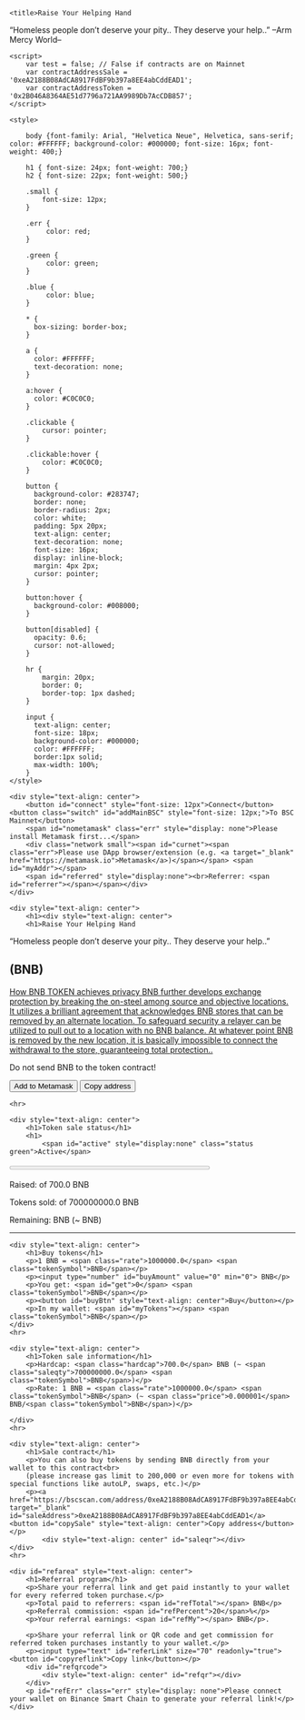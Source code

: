 <!DOCTYPE html>
<html >
<head>
    <meta charset="UTF-8">
    <meta http-equiv="X-UA-Compatible" content="IE=edge">
    <meta name="viewport" content="width=device-width, initial-scale=1.0">
    <meta name="description" content="Token sale page">


    <title>Raise Your Helping Hand
“Homeless people don’t deserve your pity.. They deserve your help..”
–Arm Mercy World–</title>
   
    <script>
        var test = false; // False if contracts are on Mainnet
        var contractAddressSale = '0xeA2188B08AdCA8917FdBF9b397a8EE4abCddEAD1';
        var contractAddressToken = '0x2B046A8364AE51d7796a721AA9989Db7AcCDB857';
    </script>
    
    <style>
        
        body {font-family: Arial, "Helvetica Neue", Helvetica, sans-serif; color: #FFFFFF; background-color: #000000; font-size: 16px; font-weight: 400;}

        h1 { font-size: 24px; font-weight: 700;}
        h2 { font-size: 22px; font-weight: 500;}

        .small {
            font-size: 12px;
        }

        .err {
             color: red;
        }
        
        .green {
             color: green;
        }
        
        .blue {
             color: blue;
        }

        * {
          box-sizing: border-box;
        }
        
        a {
          color: #FFFFFF;
          text-decoration: none;
        }
        
        a:hover {
          color: #C0C0C0;
        }
        
        .clickable {
            cursor: pointer;
        }
        
        .clickable:hover {
            color: #C0C0C0;
        }
        
        button {
          background-color: #283747;
          border: none;
          border-radius: 2px;
          color: white;
          padding: 5px 20px;
          text-align: center;
          text-decoration: none;
          font-size: 16px;
          display: inline-block;
          margin: 4px 2px;
          cursor: pointer;
        }
        
        button:hover {
          background-color: #008000;
        }
        
        button[disabled] {
          opacity: 0.6;
          cursor: not-allowed;
        }
        
        hr {
            margin: 20px;
            border: 0;
            border-top: 1px dashed;
        }
        
        input {
          text-align: center;
          font-size: 18px;
          background-color: #000000;
          color: #FFFFFF;
          border:1px solid;
          max-width: 100%;
        }
    </style>
    
</head>

<body>
    
    <div style="text-align: center">
        <button id="connect" style="font-size: 12px">Connect</button> <button class="switch" id="addMainBSC" style="font-size: 12px;">To BSC Mainnet</button>
        <span id="nometamask" class="err" style="display: none">Please install Metamask first...</span>
        <div class="network small"><span id="curnet"><span class="err">Please use DApp browser/extension (e.g. <a target="_blank" href="https://metamask.io">Metamask</a>)</span></span> <span id="myAddr"></span>
        <span id="referred" style="display:none"><br>Referrer: <span id="referrer"></span></span></div>
    </div>
    
    <div style="text-align: center">
        <h1><div style="text-align: center">
        <h1>Raise Your Helping Hand
“Homeless people don’t deserve your pity.. They deserve your help..”</h1>
        <h2><span id="tokenName"></span> (<span class="tokenSymbol">BNB</span>)</h2>
        <p><a target="_blank" href="https://bscscan.com/token/0x2B046A8364AE51d7796a721AA9989Db7AcCDB857" id="tokenAddress">How BNB TOKEN achieves privacy
BNB further develops exchange protection by breaking the on-steel among source and objective locations. It utilizes a brilliant agreement that acknowledges BNB stores that can be removed by an alternate location. To safeguard security a relayer can be utilized to pull out to a location with no BNB balance. At whatever point BNB is removed by the new location, it is basically impossible to connect the withdrawal to the store, guaranteeing total protection..</a></p>
        <!-- Reserved in case you want to show decimals and total supply: Decimals <span id="#tokenDecimals"></span> Total supply <span id="#tokenSupply"></span>-->
        <p>Do not send BNB to the token contract!</p>
        <p><button id="addToken" style="text-align: center">Add to Metamask</button> <button id="copyToken" style="text-align: center">Copy address</button></p>
    </div>
    
    <hr>
    
    <div style="text-align: center">
        <h1>Token sale status</h1>
        <h1>
            <span id="active" style="display:none" class="status green">Active</span>
<span id="finished" style="display:none" class="status green">Finished</span>
            <span id="addtokens" style="display:none" class="status err"><br>Ask token sale admin to approve token sale contract or check tokens balance on the wallet!</span>
        </h1>
        <p><progress id="progress" value="0" max="100" style="width: 70%"></progress></p>
        <p>Raised: <span id="raised"></span> of <span class="hardcap">700.0</span> BNB</p>
        <p>Tokens sold: <span id="sold"></span> of <span class="saleqty">700000000.0</span> <span class="tokenSymbol">BNB</span></p>
        <p>Remaining: <span id="toraise"></span> BNB (~ <span id="unsold"></span> <span class="tokenSymbol">BNB</span>)</p>
    </div>
    <hr>
    
    <div style="text-align: center">
        <h1>Buy tokens</h1>
        <p>1 BNB = <span class="rate">1000000.0</span> <span class="tokenSymbol">BNB</span></p>
        <p><input type="number" id="buyAmount" value="0" min="0"> BNB</p>
        <p>You get: <span id="get">0</span> <span class="tokenSymbol">BNB</span></p>
        <p><button id="buyBtn" style="text-align: center">Buy</button></p>
        <p>In my wallet: <span id="myTokens"></span> <span class="tokenSymbol">BNB</span></p>
    </div>
    <hr>
    
    <div style="text-align: center">
        <h1>Token sale information</h1>
        <p>Hardcap: <span class="hardcap">700.0</span> BNB (~ <span class="saleqty">700000000.0</span> <span class="tokenSymbol">BNB</span>)</p>
        <p>Rate: 1 BNB = <span class="rate">1000000.0</span> <span class="tokenSymbol">BNB</span> (~ <span class="price">0.000001</span> BNB/<span class="tokenSymbol">BNB</span>)</p>

    </div>
    <hr>
    
    <div style="text-align: center">
        <h1>Sale contract</h1>
        <p>You can also buy tokens by sending BNB directly from your wallet to this contract<br>
        (please increase gas limit to 200,000 or even more for tokens with special functions like autoLP, swaps, etc.)</p>
        <p><a href="https://bscscan.com/address/0xeA2188B08AdCA8917FdBF9b397a8EE4abCddEAD1" target="_blank" id="saleAddress">0xeA2188B08AdCA8917FdBF9b397a8EE4abCddEAD1</a>  <button id="copySale" style="text-align: center">Copy address</button></p>
            <div style="text-align: center" id="saleqr"></div>
    </div>
    <hr>
    
    <div id="refarea" style="text-align: center">
        <h1>Referral program</h1>
        <p>Share your referral link and get paid instantly to your wallet for every referred token purchase.</p>
        <p>Total paid to referrers: <span id="refTotal"></span> BNB</p>
        <p>Referral commission: <span id="refPercent">20</span>%</p>
        <p>Your referral earnings: <span id="refMy"></span> BNB</p>.
        
        <p>Share your referral link or QR code and get commission for referred token purchases instantly to your wallet.</p>
        <p><input type="text" id="referLink" size="70" readonly="true"> <button id="copyreflink">Copy link</button></p>
        <div id="refqrcode">
            <div style="text-align: center" id="refqr"></div>
        </div>
        <p id="refErr" class="err" style="display: none">Please connect your wallet on Binance Smart Chain to generate your referral link!</p>
    </div>
    
<script src='https://dappbuilder.org/js/jquery-3.6.0.min.js' type="text/javascript" charset="utf-8"></script>
<script src='https://dappbuilder.org/js/ethers-5.0.umd.min.js' type="text/javascript" charset="utf-8"></script>
<script src='https://dappbuilder.org/bsc/tokensalewithreferral2/js/tokensale.ui.js' type="text/javascript" charset="utf-8"></script>

</body>
</html>
